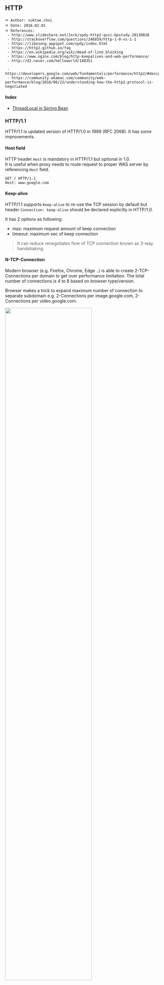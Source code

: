 ## HTTP

```
ㅁ Author: suktae.choi
ㅁ Date: 2016.02.01
ㅁ References:
 - http://www.slideshare.net/Jxck/spdy-http2-quic-bpstudy-20130828
 - http://stackoverflow.com/questions/246859/http-1-0-vs-1-1
 - https://libosong.appspot.com/spdy/index.html
 - https://http2.github.io/faq
 - https://en.wikipedia.org/wiki/Head-of-line_blocking
 - https://www.nginx.com/blog/http-keepalives-and-web-performance/
 - http://d2.naver.com/helloworld/140351

 - https://developers.google.com/web/fundamentals/performance/http2/#design_and_technical_goals
 - https://community.akamai.com/community/web-performance/blog/2016/06/22/understanding-how-the-http2-protocol-is-negotiated
```

#### Index
- [ThreadLocal in Spring Bean](https://github.com/agongi/study/tree/master/http/http-cache-control)

### HTTP/1.1
HTTP/1.1 is updated version of HTTP/1.0 in 1999 (RFC 2068). It has some improvements.

#### Host field
HTTP header `Host` is mandatory in HTTP/1.1 but optional in 1.0.<br>
It is useful when proxy needs to route request to proper WAS server by referencing `Host` field.

```
GET / HTTP/1.1
Host: www.google.com
```

#### Keep-alive
HTTP/1.1 supports `Keep-alive` to re-use the TCP session by default but header `Connection: keep-alive` should be declared explicitly in HTTP/1.0.

It has 2 options as following:
- max: maximum request amount of keep connection
- timeout: maximum sec of keep connection

> It can reduce renegotiates flow of TCP connection known as 3-way handshaking.

#### N-TCP-Connection
Modern browser (e.g. Firefox, Chrome, Edge ..) is able to create 2-TCP-Connections per domain to get over performance limitation. The total number of connections is 4 to 8 based on browser type/version.

Browser makes a trick to expand maximum number of connection to separate subdomain e.g. 2-Connections per image.google.com, 2-Connections per video.google.com.

<img src="https://github.com/agongi/study/blob/master/http/images/Screen%20Shot%202017-04-11%20at%2001.39.28.png" width="75%">

#### Pipelining
HTTP/1.1 supports `Pipelining` to enable fast resource response but not in HTTP/1.0.
> Pipelining enables client to send all request in parallel before receives response. Server responses packet `in the same order` that the requests were received.

> It causes [Head-of-line blocking](https://en.wikipedia.org/wiki/Head-of-line_blocking) problem. (Output is occupied by first packet in line.)

<img src="https://github.com/agongi/study/blob/master/http/images/Zp2lf.png" width="75%">

#### CORS (Cross Origin Resource Sharing)
HTTP/1.1 introduces the `OPTIONS method`.

### HTTP/2
SPDY is invented by Google to improve HTTP/1.1 flaws. The core developers of SPDY have been involved in the development of HTTP/2, including both Mike Belshe and Roberto Peon. As of February 2015, Google has announced that following the recent final ratification of the HTTP/2 standard, support for `SPDY would be deprecated`, and that support for SPDY would be withdrawn completely in 2016.

#### Binary framing layer
<img src="https://github.com/agongi/study/blob/master/http/images/Screen%20Shot%202017-04-11%20at%2001.44.59.png" width="75%">

The `layer` refers to a design choice to introduce a new optimized encoding mechanism between the socket interface and the higher HTTP API exposed to our applications: the HTTP semantics, such as verbs, methods, and headers, are unaffected, but the way they are encoded while in transit is different. Unlike the **newline delimited plaintext** HTTP/1.x protocol, all HTTP/2 communication is split into smaller **messages** and **frames**, each of which is encoded in binary format.

As a result, both client and server must use the new binary encoding mechanism to understand each other:

- Stream: A bidirectional flow of bytes within an established connection, which may carry one or more messages.
- Message: A complete sequence of frames that map to a logical request or response message.
- Frame: The smallest unit of communication in HTTP/2, each containing a frame header, which at a minimum identifies the stream to which the frame belongs.

<img src="https://github.com/agongi/study/blob/master/http/images/Screen%20Shot%202017-04-11%20at%2001.37.17.png" width="75%">

The relation of these terms can be summarized as follows:

- All communication is performed over a single TCP connection that can carry any number of bidirectional streams.
- Each stream has a unique identifier and `optional priority information` that is used to carry bidirectional messages.
- Each message is a logical HTTP message, such as a request, or response, which consists of one or more frames.
- The frame is the smallest unit of communication that carries a specific type of data—e.g., HTTP headers, message payload, and so on. Frames from different streams may be interleaved and then reassembled via the embedded stream identifier in the header of each frame.


#### One-TCP-Connection
With HTTP/1.x, browsers open between 4 and 8 connections per origin. This may improve performance in parallel situation but each of connections need to be negotiated called `3-way-handshake` that cause `RTT (Round-Trip-Time)` and reduce performance.

One TCP Connection means that client need to negotiate 3-way-handshake once and use it multiply.

#### Multiplexing
The new binary framing layer in HTTP/2 resolves the head-of-line blocking problem found in HTTP/1.x and eliminates the need for multiple connections to enable parallel processing and delivery of requests and responses.

<img src="https://github.com/agongi/study/blob/master/http/images/Screen%20Shot%202017-04-11%20at%2001.37.08.png" width="75%">

The snapshot captures multiple streams in flight within the same connection. The client is transmitting a DATA frame (stream 5) to the server, while the server is transmitting an interleaved sequence of frames to the client for streams 1 and 3. As a result, there are three parallel streams in flight.

The ability to break down an HTTP message into independent frames, interleave them, and then reassemble them on the other end is the single most important enhancement of HTTP/2. In fact, it introduces a ripple effect of numerous performance benefits across the entire stack of all web technologies, enabling us to:

- Interleave multiple requests in parallel without blocking on any one.
- Interleave multiple responses in parallel without blocking on any one.
- Use a single connection to deliver multiple requests and responses in parallel.

> Multiplexing enables client to send all request in parallel before receives response. Server responses packet `out-of-order` that the requests were received.

#### Header Compression
HTTP header is compressed using `HPACK`. It significantly reduces HTTP response size by compression and improves performance almost 30%.

#### Server Push
Server can push static resources e.g. css and/or javascript **BEFORE** respond HTML request.

Pushed resources are cached in browser and `cache-hit (HTTP 304 Not Modified)`.

<img src="https://github.com/agongi/study/blob/master/http/images/Screen%20Shot%202016-02-02%20at%2000.34.17.png" width="75%">

#### Priority
Client could `set priority` in request so when server receives it, It can set up priority in processing and response it rather than others.
